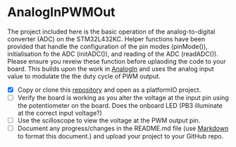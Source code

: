 # AnalogInPWMOut

The project included here is the basic operation of the analog-to-digital converter (ADC) on the STM32L432KC. Helper functions have been provided that handle the configuration of the pin modes (pinMode()), initialisation fo the ADC (initADC()), and reading of the ADC (readADC()). 
Please ensure you reveiw these function before uplaoding the code to your board.
This builds upon the work in [AnalogIn](https://github.com/paulTUDublin/AnalogIn) and uses the analog input value to modulate the the duty cycle of PWM output.

- [X] Copy or clone this [repository](https://github.com/paulTUDublin/AnalogInPWMOut) and open as a platformIO project.
- [ ] Verify the board is working as you alter the voltage at the input pin using the potentiometer on the board. Does the onboard LED (PB3 illuminate at the correct input voltage?)
- [ ] Use the scilloscope to view the voltage at the PWM output pin.
- [ ] Document any progress/changes in the README.md file (use [Markdown](https://www.markdownguide.org/cheat-sheet/) to format this document.) and upload your project to your GitHub repo.
